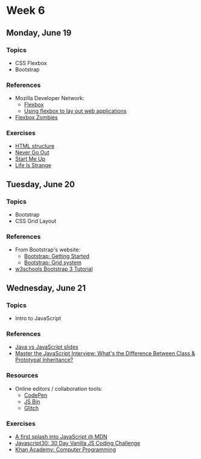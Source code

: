 # Week 6

## Monday, June 19

### Topics

- CSS Flexbox
- Bootstrap

### References

- Mozilla Developer Network:
	- [Flexbox](https://developer.mozilla.org/en-US/docs/Learn/CSS/CSS_layout/Flexbox)
	- [Using flexbox to lay out web applications](https://developer.mozilla.org/en-US/docs/Web/CSS/CSS_Flexible_Box_Layout/Using_flexbox_to_lay_out_web_applications)
- [Flexbox Zombies](http://flexboxzombies.com)

### Exercises

- [HTML structure](../exercises/html-structure/)
- [Never Go Out](../exercises/never-go-out/)
- [Start Me Up](../exercises/start-me-up/)
- [Life Is Strange](../exercises/bootstrap-life-is-strange/)

## Tuesday, June 20

### Topics

- Bootstrap
- CSS Grid Layout

### References

- From Bootstrap's website:
	- [Bootstrap: Getting Started](http://getbootstrap.com/getting-started/)
	- [Bootstrap: Grid system](http://getbootstrap.com/css/#grid)
- [w3schools Bootstrap 3 Tutorial](https://www.w3schools.com/bootstrap/)

## Wednesday, June 21

### Topics

- Intro to JavaScript

### References

- [Java vs JavaScript slides](https://wecancodeit.github.io/java-slides/web/java-vs-javascript/)
- [Master the JavaScript Interview: What's the Difference Between Class & Prototypal Inheritance?](https://medium.com/javascript-scene/master-the-javascript-interview-what-s-the-difference-between-class-prototypal-inheritance-e4cd0a7562e9)

### Resources

- Online editors / collaboration tools:
	- [CodePen](https://codepen.io)
	- [JS Bin](https://jsbin.com)
	- [Glitch](https://glitch.com/)

### Exercises
- [A first splash into JavaScript @ MDN](https://developer.mozilla.org/en-US/docs/Learn/JavaScript/First_steps/A_first_splash)
- [Javascript30: 30 Day Vanilla JS Coding Challenge](https://javascript30.com/)
- [Khan Academy: Computer Programming](https://www.khanacademy.org/computing/computer-programming/programming)
